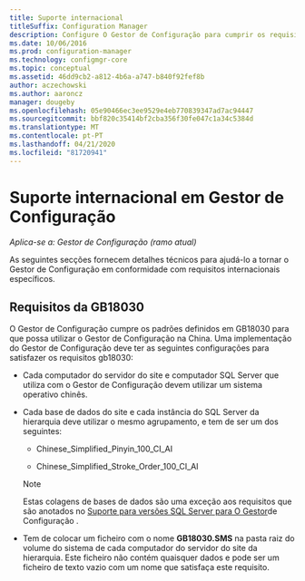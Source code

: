 ```yaml
---
title: Suporte internacional
titleSuffix: Configuration Manager
description: Configure O Gestor de Configuração para cumprir os requisitos internacionais específicos.
ms.date: 10/06/2016
ms.prod: configuration-manager
ms.technology: configmgr-core
ms.topic: conceptual
ms.assetid: 46dd9cb2-a812-4b6a-a747-b840f92fef8b
author: aczechowski
ms.author: aaroncz
manager: dougeby
ms.openlocfilehash: 05e90466ec3ee9529e4eb770839347ad7ac94447
ms.sourcegitcommit: bbf820c35414bf2cba356f30fe047c1a34c5384d
ms.translationtype: MT
ms.contentlocale: pt-PT
ms.lasthandoff: 04/21/2020
ms.locfileid: "81720941"
---
```

# <a name="international-support-in-configuration-manager"></a>Suporte internacional em Gestor de Configuração

*Aplica-se a: Gestor de Configuração (ramo atual)*

As seguintes secções fornecem detalhes técnicos para ajudá-lo a tornar o Gestor de Configuração em conformidade com requisitos internacionais específicos.  

## <a name="gb18030-requirements"></a>Requisitos da GB18030  
 O Gestor de Configuração cumpre os padrões definidos em GB18030 para que possa utilizar o Gestor de Configuração na China. Uma implementação do Gestor de Configuração deve ter as seguintes configurações para satisfazer os requisitos gb18030:  

-   Cada computador do servidor do site e computador SQL Server que utiliza com o Gestor de Configuração devem utilizar um sistema operativo chinês.  

-   Cada base de dados do site e cada instância do SQL Server da hierarquia deve utilizar o mesmo agrupamento, e tem de ser um dos seguintes:  

    -   Chinese_Simplified_Pinyin_100_CI_AI  

    -   Chinese_Simplified_Stroke_Order_100_CI_AI  

    > [!NOTE]  
    >  Estas colagens de bases de dados são uma exceção aos requisitos que são anotados no [Suporte para versões SQL Server para O Gestor](../../../core/plan-design/configs/support-for-sql-server-versions.md)de Configuração .  

-   Tem de colocar um ficheiro com o nome **GB18030.SMS** na pasta raiz do volume do sistema de cada computador do servidor do site da hierarquia. Este ficheiro não contém quaisquer dados e pode ser um ficheiro de texto vazio com um nome que satisfaça este requisito.  
